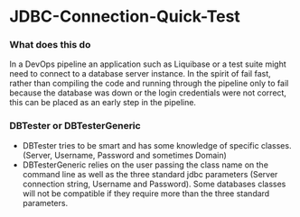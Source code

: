# JDBC-Connection-Quick-Test

### What does this do
In a DevOps pipeline an application such as Liquibase or a test suite might need to connect to a database server instance. In the spirit of fail fast, rather than compiling the code and running through the pipeline only to fail because the database was down or the login credentials were not correct, this can be placed as an early step in the pipeline.

### DBTester or DBTesterGeneric
* DBTester tries to be smart and has some knowledge of specific classes. (Server, Username, Password and sometimes Domain)
* DBTesterGeneric relies on the user passing the class name on the command line as well as the three standard jdbc parameters (Server connection string, Username and Password). Some databases classes will not be compatible if they require more than the three standard parameters.